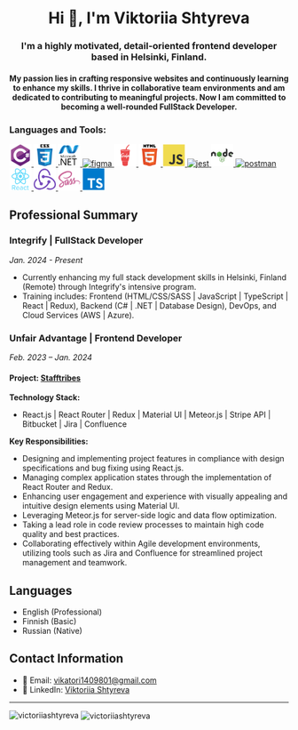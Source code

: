 <h1 align="center">Hi 👋, I'm Viktoriia Shtyreva</h1>
<h3 align="center">I'm a highly motivated, detail-oriented frontend developer based in Helsinki, Finland. </h3>
<h4 align="center">My passion lies in crafting responsive websites and continuously learning to enhance my skills. I thrive in collaborative team environments and am dedicated to contributing to meaningful projects. Now I am committed to becoming a well-rounded FullStack Developer.</h4>

<h3 align="left">Languages and Tools:</h3>
<p align="left"> <a href="https://www.w3schools.com/cs/" target="_blank" rel="noreferrer"> <img src="https://raw.githubusercontent.com/devicons/devicon/master/icons/csharp/csharp-original.svg" alt="csharp" width="40" height="40"/> </a> <a href="https://www.w3schools.com/css/" target="_blank" rel="noreferrer"> <img src="https://raw.githubusercontent.com/devicons/devicon/master/icons/css3/css3-original-wordmark.svg" alt="css3" width="40" height="40"/> </a> <a href="https://dotnet.microsoft.com/" target="_blank" rel="noreferrer"> <img src="https://raw.githubusercontent.com/devicons/devicon/master/icons/dot-net/dot-net-original-wordmark.svg" alt="dotnet" width="40" height="40"/> </a> <a href="https://www.figma.com/" target="_blank" rel="noreferrer"> <img src="https://www.vectorlogo.zone/logos/figma/figma-icon.svg" alt="figma" width="40" height="40"/> </a> <a href="https://gulpjs.com" target="_blank" rel="noreferrer"> <img src="https://raw.githubusercontent.com/devicons/devicon/master/icons/gulp/gulp-plain.svg" alt="gulp" width="40" height="40"/> </a> <a href="https://www.w3.org/html/" target="_blank" rel="noreferrer"> <img src="https://raw.githubusercontent.com/devicons/devicon/master/icons/html5/html5-original-wordmark.svg" alt="html5" width="40" height="40"/> </a> <a href="https://developer.mozilla.org/en-US/docs/Web/JavaScript" target="_blank" rel="noreferrer"> <img src="https://raw.githubusercontent.com/devicons/devicon/master/icons/javascript/javascript-original.svg" alt="javascript" width="40" height="40"/> </a> <a href="https://jestjs.io" target="_blank" rel="noreferrer"> <img src="https://www.vectorlogo.zone/logos/jestjsio/jestjsio-icon.svg" alt="jest" width="40" height="40"/> </a> <a href="https://nodejs.org" target="_blank" rel="noreferrer"> <img src="https://raw.githubusercontent.com/devicons/devicon/master/icons/nodejs/nodejs-original-wordmark.svg" alt="nodejs" width="40" height="40"/> </a> <a href="https://postman.com" target="_blank" rel="noreferrer"> <img src="https://www.vectorlogo.zone/logos/getpostman/getpostman-icon.svg" alt="postman" width="40" height="40"/> </a> <a href="https://reactjs.org/" target="_blank" rel="noreferrer"> <img src="https://raw.githubusercontent.com/devicons/devicon/master/icons/react/react-original-wordmark.svg" alt="react" width="40" height="40"/> </a> <a href="https://redux.js.org" target="_blank" rel="noreferrer"> <img src="https://raw.githubusercontent.com/devicons/devicon/master/icons/redux/redux-original.svg" alt="redux" width="40" height="40"/> </a> <a href="https://sass-lang.com" target="_blank" rel="noreferrer"> <img src="https://raw.githubusercontent.com/devicons/devicon/master/icons/sass/sass-original.svg" alt="sass" width="40" height="40"/> </a> <a href="https://www.typescriptlang.org/" target="_blank" rel="noreferrer"> <img src="https://raw.githubusercontent.com/devicons/devicon/master/icons/typescript/typescript-original.svg" alt="typescript" width="40" height="40"/> </a> </p>

## Professional Summary

### Integrify | FullStack Developer
*Jan. 2024 - Present*

- Currently enhancing my full stack development skills in Helsinki, Finland (Remote) through Integrify's intensive program. 
- Training includes: Frontend (HTML/CSS/SASS | JavaScript | TypeScript | React | Redux), Backend (C# | .NET | Database Design), DevOps, and Cloud Services (AWS | Azure).

### Unfair Advantage | Frontend Developer
*Feb. 2023 – Jan. 2024*

#### Project: [Stafftribes](https://stafftribes.com/about)
**Technology Stack:**
- React.js | React Router | Redux | Material UI | Meteor.js | Stripe API | Bitbucket | Jira | Confluence

**Key Responsibilities:**
- Designing and implementing project features in compliance with design specifications and bug fixing using React.js.
- Managing complex application states through the implementation of React Router and Redux.
- Enhancing user engagement and experience with visually appealing and intuitive design elements using Material UI.
- Leveraging Meteor.js for server-side logic and data flow optimization.
- Taking a lead role in code review processes to maintain high code quality and best practices.
- Collaborating effectively within Agile development environments, utilizing tools such as Jira and Confluence for streamlined project management and teamwork.

## Languages

- English (Professional)
- Finnish (Basic)
- Russian (Native)

## Contact Information

- 📧 Email: vikatori1409801@gmail.com
- 💼 LinkedIn: [Viktoriia Shtyreva](https://www.linkedin.com/in/viktoriiashtyreva/)
  
____________

<p><img align="left" src="https://github-readme-stats.vercel.app/api/top-langs?username=victoriiashtyreva&show_icons=true&locale=en&layout=compact" alt="victoriiashtyreva" /></p>

<p>&nbsp;<img align="center" src="https://github-readme-stats.vercel.app/api?username=victoriiashtyreva&show_icons=true&locale=en" alt="victoriiashtyreva" /></p>



  
